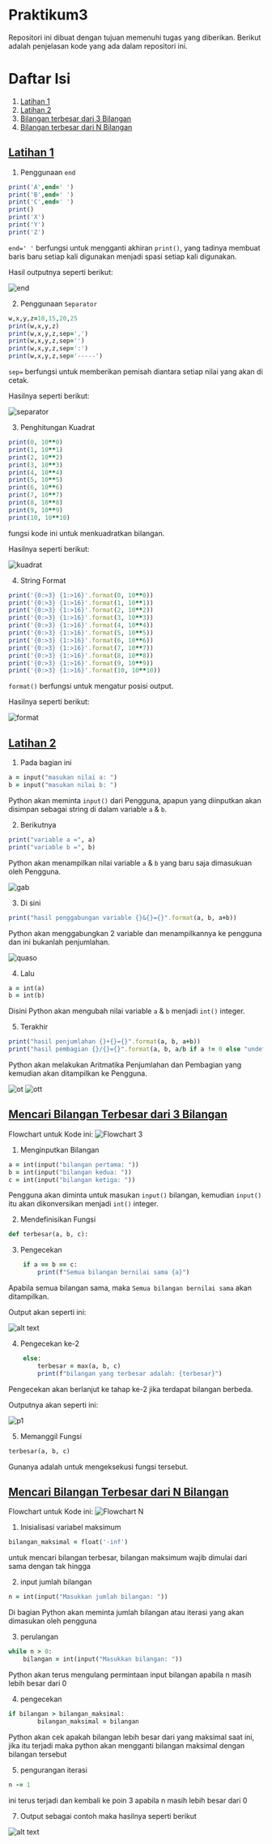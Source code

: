 # Praktikum3
Repositori ini dibuat dengan tujuan memenuhi tugas yang diberikan.
Berikut adalah penjelasan kode yang ada dalam repositori ini.

# Daftar Isi

1. [Latihan 1](#L1)
2. [Latihan 2](#L2)
3. [Bilangan terbesar dari 3 Bilangan](#B3B)
4. [Bilangan terbesar dari N Bilangan](#BNB)

## [Latihan 1](<program/Latihan 1.py>) <a name="L1"></a>

1. Penggunaan ```end```
```ruby
print('A',end=' ')
print('B',end=' ')
print('C',end=' ')
print()
print('X')
print('Y')
print('Z')
```
```end=' '``` berfungsi untuk mengganti akhiran ```print()```, yang tadinya membuat baris baru setiap kali digunakan menjadi spasi setiap kali digunakan.

Hasil outputnya seperti berikut:

![end](<gambar/end.png>)

2. Penggunaan ```Separator```
```ruby
w,x,y,z=10,15,20,25
print(w,x,y,z)
print(w,x,y,z,sep=',')
print(w,x,y,z,sep='')
print(w,x,y,z,sep=':')
print(w,x,y,z,sep='-----')
```
```sep=``` berfungsi untuk memberikan pemisah diantara setiap nilai yang akan di cetak.

Hasilnya seperti berikut:

![separator](gambar/separator.png)

3. Penghitungan Kuadrat
```ruby
print(0, 10**0)
print(1, 10**1)
print(2, 10**2)
print(3, 10**3)
print(4, 10**4)
print(5, 10**5)
print(6, 10**6)
print(7, 10**7)
print(8, 10**8)
print(9, 10**9)
print(10, 10**10)
```
fungsi kode ini untuk menkuadratkan bilangan.

Hasilnya seperti berikut:

![kuadrat](gambar/kuadrat.png)

4. String Format
```ruby
print('{0:>3} {1:>16}'.format(0, 10**0))
print('{0:>3} {1:>16}'.format(1, 10**1))
print('{0:>3} {1:>16}'.format(2, 10**2))
print('{0:>3} {1:>16}'.format(3, 10**3))
print('{0:>3} {1:>16}'.format(4, 10**4))
print('{0:>3} {1:>16}'.format(5, 10**5))
print('{0:>3} {1:>16}'.format(6, 10**6))
print('{0:>3} {1:>16}'.format(7, 10**7))
print('{0:>3} {1:>16}'.format(8, 10**8))
print('{0:>3} {1:>16}'.format(9, 10**9))
print('{0:>3} {1:>16}'.format(10, 10**10))
```
```format()``` berfungsi untuk mengatur posisi output.

Hasilnya seperti berikut:

![format](<gambar/kan.png>)

## [Latihan 2](<program/Latihan 2.py>) <a name="L2"></a>

1. Pada bagian ini
```ruby
a = input("masukan nilai a: ") 
b = input("masukan nilai b: ") 
```
Python akan meminta ```input()``` dari Pengguna, apapun yang diinputkan akan disimpan sebagai string di dalam variable ```a``` & ```b```.

2. Berikutnya
```ruby
print("variable a =", a)
print("variable b =", b)
```
Python akan menampilkan nilai variable ```a``` & ```b``` yang baru saja dimasukuan oleh Pengguna.

![gab](<gambar/in2.png>)

3. Di sini
```ruby
print("hasil penggabungan variable {}&{}={}".format(a, b, a+b)) 
```
Python akan menggabungkan 2 variable dan menampilkannya ke pengguna dan ini bukanlah penjumlahan.

![quaso](gambar/ot21.png)

4. Lalu 
```ruby
a = int(a)
b = int(b)
```
Disini Python akan mengubah nilai variable ```a``` & ```b``` menjadi ```int()``` integer.

5. Terakhir
```ruby
print("hasil penjumlahan {}+{}={}".format(a, b, a+b))
print("hasil pembagian {}/{}={}".format(a, b, a/b if a != 0 else "undefined"))
```
Python akan melakukan Aritmatika Penjumlahan dan Pembagian yang kemudian akan ditampilkan ke Pengguna.

![ot](gambar/ot22.png)
![ott](gambar/ot23.png)
## [Mencari Bilangan Terbesar dari 3 Bilangan](<program/Bilangan terbesar dari 3 bilangan.py>) <a name="B3B"></a>

Flowchart untuk Kode ini:
![Flowchart 3](gambar/bilA.png)

1. Menginputkan Bilangan 
```ruby
a = int(input("bilangan pertama: "))
b = int(input("bilangan kedua: "))
c = int(input("bilangan ketiga: "))
```
Pengguna akan diminta untuk masukan ```input()``` bilangan, kemudian ```input()``` itu akan dikonversikan menjadi ```int()``` integer.

2. Mendefinisikan Fungsi
```ruby
def terbesar(a, b, c):
```

3. Pengecekan
```ruby
    if a == b == c:
        print(f"Semua bilangan bernilai sama {a}")
```
Apabila semua bilangan sama, maka ``` Semua bilangan bernilai sama ``` akan ditampilkan. 

Output akan seperti ini:

![alt text](gambar/io32.png)

4. Pengecekan ke-2
```ruby
    else:
        terbesar = max(a, b, c)
        print(f"bilangan yang terbesar adalah: {terbesar}")
```
Pengecekan akan berlanjut ke tahap ke-2 jika terdapat bilangan berbeda.

Outputnya akan seperti ini:

![p1](gambar/io3.png)

5. Memanggil Fungsi
```ruby
terbesar(a, b, c) 
```
Gunanya adalah untuk mengeksekusi fungsi tersebut.

## [Mencari Bilangan Terbesar dari N Bilangan](<program/Bilangan terbesar dari N bilangan.py>) <a name="BNB"></a>

Flowchart untuk Kode ini:
![Flowchart N](gambar/bilN.png)

1. Inisialisasi variabel maksimum
```ruby
bilangan_maksimal = float('-inf')
```
 untuk mencari bilangan terbesar, bilangan maksimum wajib dimulai dari sama dengan tak hingga 

2. input jumlah bilangan
```ruby
n = int(input("Masukkan jumlah bilangan: "))
```
Di bagian Python akan meminta jumlah bilangan atau iterasi yang akan dimasukan oleh pengguna

3. perulangan
```ruby
while n > 0:
    bilangan = int(input("Masukkan bilangan: "))
```
Python akan terus mengulang permintaan input bilangan apabila n masih lebih besar dari 0

4. pengecekan
```ruby
if bilangan > bilangan_maksimal:
        bilangan_maksimal = bilangan
```
Python akan cek apakah bilangan lebih besar dari yang maksimal saat ini, jika itu terjadi maka python akan mengganti bilangan maksimal dengan bilangan tersebut

5. pengurangan iterasi
```ruby
n -= 1
```
ini terus terjadi dan kembali ke poin 3 apabila n masih lebih besar dari 0

7. Output
sebagai contoh maka hasilnya seperti berikut

![alt text](gambar/ipo4.png)
